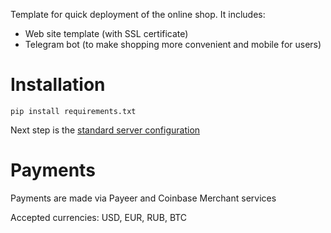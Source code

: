 Template for quick deployment of the online shop.
It includes:
- Web site template (with SSL certificate)
- Telegram bot (to make shopping more convenient and mobile for users)

# Installation
`pip install requirements.txt`

Next step is the [standard server configuration](https://www.digitalocean.com/community/tutorials/how-to-serve-flask-applications-with-uwsgi-and-nginx-on-ubuntu-16-04)

# Payments
Payments are made via Payeer and Coinbase Merchant services

Accepted currencies: USD, EUR, RUB, BTC
